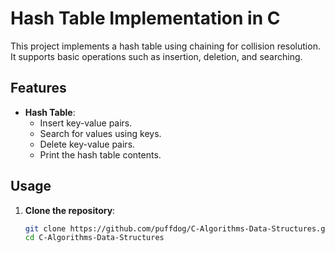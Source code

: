 # Hash Table Implementation in C

This project implements a hash table using chaining for collision resolution. It supports basic operations such as insertion, deletion, and searching.

## Features

- **Hash Table**:
  - Insert key-value pairs.
  - Search for values using keys.
  - Delete key-value pairs.
  - Print the hash table contents.

## Usage

1. **Clone the repository**:
   ```bash
   git clone https://github.com/puffdog/C-Algorithms-Data-Structures.git
   cd C-Algorithms-Data-Structures
